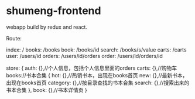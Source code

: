# shumeng-frontend
webapp build by redux and react.

Route:

index:  /
books:  /books
book:   /books/id
search: /books/s/value
carts:  /carts
user:   /users/id
orders: /users/id/orders
order:  /users/id/orders/id

store:
{
  auth: {},//个人信息，包括个人信息里面的orders
  carts: {},//购物车
  books://书本合集
  {
    hot: {},//热销书本，出现在books首页
    new: {},//最新书本，出现在books首页
    category: {},//按目录查找的书本合集
    search: {},//搜索出来的书本合集
  },
  book: {},//书本详情页
}
